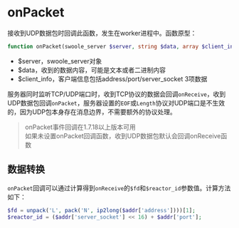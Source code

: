 # onPacket

接收到UDP数据包时回调此函数，发生在worker进程中。函数原型：
```php
function onPacket(swoole_server $server, string $data, array $client_info);
```
* $server，swoole_server对象
* $data，收到的数据内容，可能是文本或者二进制内容
* $client_info，客户端信息包括address/port/server_socket 3项数据

服务器同时监听TCP/UDP端口时，收到TCP协议的数据会回调`onReceive`，收到UDP数据包回调`onPacket`，服务器设置的`EOF`或`Length`协议对UDP端口是不生效的，因为UDP包本身存在消息边界，不需要额外的协议处理。

> onPacket事件回调在1.7.18以上版本可用  
> 如果未设置onPacket回调函数，收到UDP数据包默认会回调onReceive函数

数据转换
----
`onPacket`回调可以通过计算得到`onReceive`的`$fd`和`$reactor_id`参数值。计算方法如下：

```php
$fd = unpack('L', pack('N', ip2long($addr['address'])))[1];
$reactor_id = ($addr['server_socket'] << 16) + $addr['port'];
```
